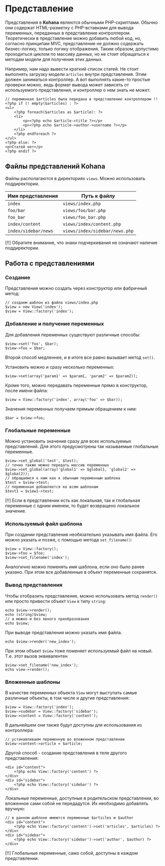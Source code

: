 # Представление

Представления в **Kohana** являются обычными PHP-скриптами. Обычно они содержат HTML-разметку с PHP-вставками для вывода
 переменных, переданных в представление контроллером. Теоретически в представление можно добавить любой код, но, согласно
 принципам MVC, представление не должно содержать бизнес-логику, только логику отображения. Таким образом, допустимо проходиться
 циклом по массиву данных, но не стоит обращаться к методам модели для получения этих данных.

Например, нам надо вывести краткий список статей. Не стоит выполнять загрузку модели `articles` внутри представления. Этим
 должен заниматься контроллер. А вот выполнять какие-то простые проверки можно, ведь формат вывода может зависеть от используемого
 представления, и контроллер о нем знать не может.

    // переменная $articles была передана в представление контроллером !!
    <?php if (! empty($articles) : ?>
    <ul>
        <?php foreach($articles as $article): ?>
        <li>
            <p><?php echo $article->title ?></p>
            <p><?php echo $article->author->username ?></p>
        </li>
        <?php endforeach ?>
    </ul>
    <?php else: ?>
    <p>Статей нет</p>
    <?php endif ?>

## Файлы представлений Kohana

Файлы располагаются в директориях `views`. Можно использовать поддиректории.

 Имя представления     | Путь к файлу
---------------------- | -----------------------------------------
 `index`               | `views/index.php`
 `foo/bar`             | `views/foo/bar.php`
 `foo_bar`             | `views/foo_bar.php`
 `index/content`       | `views/index/content.php`
 `index/sidebar/news`  | `views/index/sidebar/news.php`

[!!] Обратите внимание, что знаки подчеркивания не означают наличие поддиректории.

## Работа с представлениями

### Создание

Представления можно создать через конструктор или фабричный метод:

    // создаем шаблон из файла views/index.php
    $view = new View('index');
    $view = View::factory('index');

### Добавление и получение переменных

Для добавления переменных существуют различные способы:

    $view->set('foo', $bar);
    $view->foo = $bar;

Второй способ медленнее, и в итоге все равно вызывает метод `set()`.

Установить можно и сразу несколько переменных:

    $view->set(array('param1' => $param1, 'param2' => $param2));

Кроме того, можно передавать переменные прямо в конструктор, после имени файла:

    $view = View::factory('index', array('foo' => $bar));

Значения переменных получаем прямым обращением к ним:

    $bar = $view->foo;

### Глобальные переменные

Можно установить значения сразу для всех используемых представлений. Для этого предусмотрены так называемые глобальные
 переменные.

    $view->set_global('test', $test);
    // точно также можно передать массив переменных
    $view->set_global(array('global1' => $global1, 'global2' => $global2));
    // обращаемся к ним как к обычным переменным шаблона
    $test = $view->test;
    // переменная добавляется ко всем шаблонам
    $test1 = $view1->test;

[!!] Если в представлении есть как локальная, так и глобальная переменные с одним именем, то будет возвращено локальное значение.

### Используемый файл шаблона

При создании представления необязательно указывать имя файла. Его можно указать и позже, с помощью метода `set_filename()`:

    $view = View::factory();
    $view->foo = $foo;
    $view->set_filename('index');

Аналогично можно поменять имя шаблона, если оно было ранее указано. При этом все добавленные в объект переменные сохранятся.

### Вывод представления

Чтобы отобразить представление, можно использовать метод `render()` или просто привести объект `View` к типу `string`:

    echo $view->render();
    echo (string)$view;
    // а можно и без явного преобразования
    echo $view;

При выводе представления можно указать имя файла.

    echo $view->render('new_index');

При этом объект `$view` тоже поменяет используемый файл на новый. Т.е. этот вызов эквивалентен

    $view->set_filename('new_index');
    echo view->render();

### Вложенные шаблоны

В качестве переменных объекта `View` могут выступать самые различные объекты, в том числе и другие представления:

    $view = View::factory('index');
    $view->sudebar = View::factory('sidebar');
    $view->content = View::factory('content');

В дальнейшем они также будут доступны для использования из контроллера:

    // устанавливаем переменную во вложенном представлении
    $view->content->article = $article;

Другой способ - создание представления в теле другого представления:

    <div id="content">
        <?php echo View::factory('content') ?>
    </div>
    <div id="sidebar">
        <?php echo View::factory('sidebar') ?>
    </div>

Локальные переменные, доступные в родительском представлении, во вложенное сами собой не передадутся. Их необходимо добавлять
 вручную:

    // в данном шаблоне имеются переменные $articles и $author
    <div id="content">
        <?php echo View::factory('content')->set('articles', $articles) ?>
    </div>
    <div id="sidebar">
        <?php echo View::factory('sidebar')->set('author', $author) ?>
    </div>

[!!] Глобальные переменные, само собой, доступны в каждом представлении.